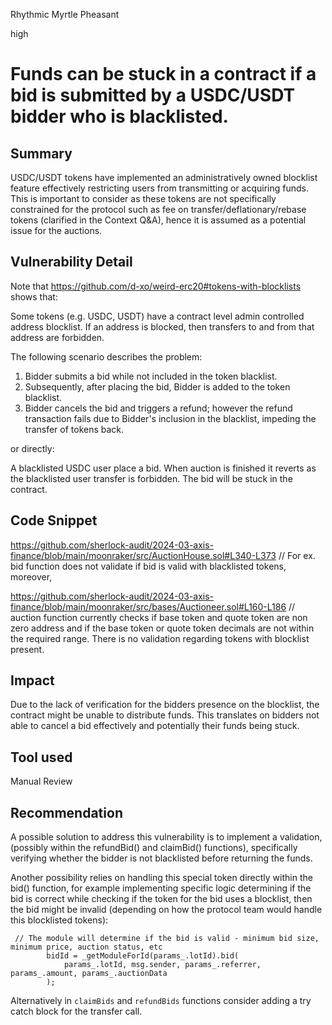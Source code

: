 Rhythmic Myrtle Pheasant

high

# Funds can be stuck in a contract if a bid is submitted by a USDC/USDT bidder who is blacklisted.

## Summary

USDC/USDT tokens have implemented an administratively owned blocklist feature effectively restricting users from transmitting or acquiring funds. This is important to consider as these tokens are not specifically constrained for the protocol such as fee on transfer/deflationary/rebase tokens (clarified in the Context Q&A), hence it is assumed as a potential issue for the auctions.

## Vulnerability Detail

Note that https://github.com/d-xo/weird-erc20#tokens-with-blocklists shows that:

Some tokens (e.g. USDC, USDT) have a contract level admin controlled address blocklist. If an address is blocked, then transfers to and from that address are forbidden.

The following scenario describes the problem:

1. Bidder submits a bid while not included in the token blacklist. 
2. Subsequently, after placing the bid, Bidder is added to the token blacklist. 
3. Bidder cancels the bid and triggers a refund; however the refund transaction fails due to Bidder's inclusion in the blacklist, impeding the transfer of tokens back. 

or directly:

A blacklisted USDC user place a bid. When auction is finished it reverts as the blacklisted user transfer is forbidden. The bid will be stuck in the contract.

## Code Snippet

https://github.com/sherlock-audit/2024-03-axis-finance/blob/main/moonraker/src/AuctionHouse.sol#L340-L373 // For ex. bid function does not validate if bid is valid with blacklisted tokens, moreover, 

https://github.com/sherlock-audit/2024-03-axis-finance/blob/main/moonraker/src/bases/Auctioneer.sol#L160-L186
// auction function currently checks if base token and quote token are non zero address and if the base token or quote token decimals are not within the required range. There is no validation regarding tokens with blocklist present. 

## Impact

Due to the lack of verification for the bidders presence on the blocklist, the contract might be unable to distribute funds. This translates on bidders not able to cancel a bid effectively and potentially their funds being stuck. 

## Tool used

Manual Review

## Recommendation

A possible solution to address this vulnerability is to implement a validation, (possibly within the refundBid() and claimBid() functions), specifically verifying whether the bidder is not blacklisted before returning the funds. 

Another possibility relies on handling this special token directly within the bid() function, for example implementing specific logic determining if the bid is correct while checking if the token for the bid uses a blocklist, then the bid might be invalid (depending on how the protocol team would handle this blocklisted tokens):

```solidity
 // The module will determine if the bid is valid - minimum bid size, minimum price, auction status, etc
        bidId = _getModuleForId(params_.lotId).bid(
            params_.lotId, msg.sender, params_.referrer, params_.amount, params_.auctionData
        );
```

Alternatively in `claimBids` and `refundBids` functions consider adding a try catch block for the transfer call.


